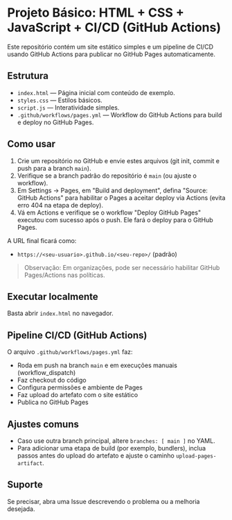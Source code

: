 # Projeto Básico: HTML + CSS + JavaScript + CI/CD (GitHub Actions)

Este repositório contém um site estático simples e um pipeline de CI/CD usando GitHub Actions para publicar no GitHub Pages automaticamente.

## Estrutura
- `index.html` — Página inicial com conteúdo de exemplo.
- `styles.css` — Estilos básicos.
- `script.js` — Interatividade simples.
- `.github/workflows/pages.yml` — Workflow do GitHub Actions para build e deploy no GitHub Pages.

## Como usar
1. Crie um repositório no GitHub e envie estes arquivos (git init, commit e push para a branch `main`).
2. Verifique se a branch padrão do repositório é `main` (ou ajuste o workflow).
3. Em Settings → Pages, em "Build and deployment", defina "Source: GitHub Actions" para habilitar o Pages a aceitar deploy via Actions (evita erro 404 na etapa de deploy).
4. Vá em Actions e verifique se o workflow "Deploy GitHub Pages" executou com sucesso após o push. Ele fará o deploy para o GitHub Pages.

A URL final ficará como:
- `https://<seu-usuario>.github.io/<seu-repo>/` (padrão)

> Observação: Em organizações, pode ser necessário habilitar GitHub Pages/Actions nas políticas.

## Executar localmente
Basta abrir `index.html` no navegador.

## Pipeline CI/CD (GitHub Actions)
O arquivo `.github/workflows/pages.yml` faz:
- Roda em push na branch `main` e em execuções manuais (workflow_dispatch)
- Faz checkout do código
- Configura permissões e ambiente de Pages
- Faz upload do artefato com o site estático
- Publica no GitHub Pages

## Ajustes comuns
- Caso use outra branch principal, altere `branches: [ main ]` no YAML.
- Para adicionar uma etapa de build (por exemplo, bundlers), inclua passos antes do upload do artefato e ajuste o caminho `upload-pages-artifact`.

## Suporte
Se precisar, abra uma Issue descrevendo o problema ou a melhoria desejada.
